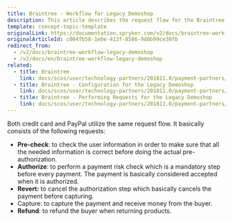 ```yaml
---
title: Braintree - Workflow for Legacy Demoshop
description: This article describes the request flow for the Braintree module in the Spryker Legacy Demoshop.
template: concept-topic-template
originalLink: https://documentation.spryker.com/v2/docs/braintree-workflow-legacy-demoshop
originalArticleId: c004fb58-1e0e-413f-8586-9d0b99ce30fb
redirect_from:
  - /v2/docs/braintree-workflow-legacy-demoshop
  - /v2/docs/en/braintree-workflow-legacy-demoshop
related:
  - title: Braintree
    link: docs/scos/user/technology-partners/201811.0/payment-partners/braintree/braintree.html
  - title: Braintree - Configuration for the Legacy Demoshop
    link: docs/scos/user/technology-partners/201811.0/payment-partners/braintree/legacy-demoshop-integration/braintree-configuration-for-the-legacy-demoshop.html
  - title: Braintree - Performing Requests for the Legacy Demoshop
    link: docs/scos/user/technology-partners/201811.0/payment-partners/braintree/legacy-demoshop-integration/braintree-performing-requests-for-the-legacy-demoshop.html
---
```


Both credit card and PayPal utilize the same request flow. It basically consists of the following requests:

* <b>Pre-check</b>: to check the user information in order to make sure that all the needed information is correct before doing the actual pre-authorization.
* <b>Authorize</b>: to perform a payment risk check which is a mandatory step before every payment. The payment is basically considered accepted when it is authorized.
* <b>Revert:</b> to cancel the authorization step which basically cancels the payment before capturing.
* Capture: to capture the payment and receive money from the buyer.
* <b>Refund</b>: to refund the buyer when returning products.
